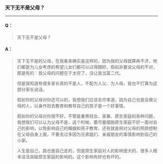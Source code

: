 ###  天下无不是父母？
---
#### Q：  
> 天下无不是父母？

#### A：
> 天下无不是的父母，在我看来确实是这样的，因为我的父母就算再不济，他们都是为儿女考虑的希望儿女们都可以过得跟好。假如非要说父母的不对，那是有的：我父母的问题在于太穷了，没让我当富二代。
>
> 但是我知道有很多家长真的不是人，不配为人父、为人母，我也不打算为这部分家长说话。
>
> 假如你的父母对你还可以的，我想我们应该去尽孝道，因为自己也是会做父母的人，以身作则去教育和教导自己的孩子是一个好事情。
>
> 假如你的父母对你很不好，不管是重男轻女、家暴、原生家庭的各种问题，我想我们可以认为父母不是，这个时候，要尽量摆脱原生家庭不好一面对自己的影响，以免影响自己的婚姻和孩子教育。还有就是把对父母的照顾控制在父母自身上面，不要去过多因为兄弟姐们、亲戚朋友的事情影响到自己的小家。
>
> 人生是自己，路也是自己走的，但是原生家庭对人的影响很大的，很多人根本没法突破原生家庭的影响的。这个影响有好也有坏的。
